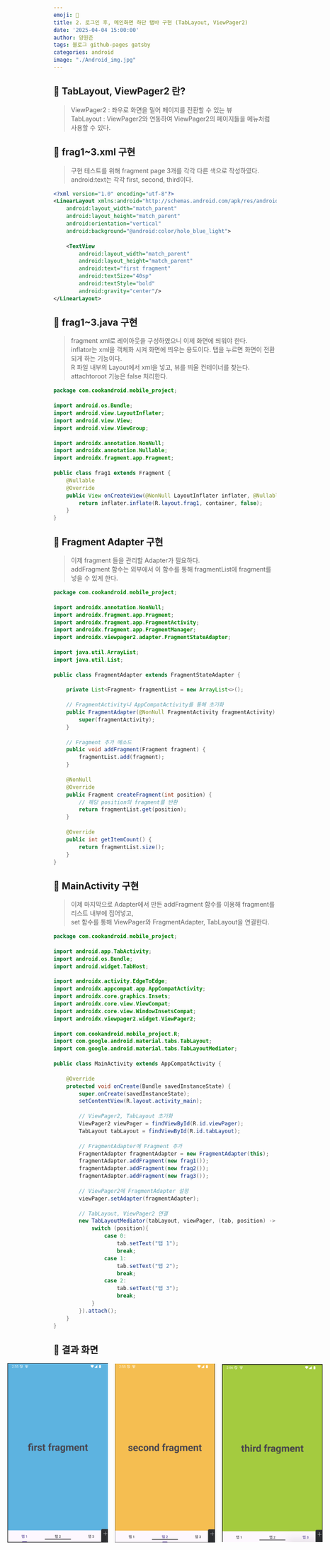 ```yaml
---
emoji: 🤖
title: 2. 로그인 후, 메인화면 하단 탭바 구현 (TabLayout, ViewPager2)
date: '2025-04-04 15:00:00'
author: 양원준
tags: 블로그 github-pages gatsby
categories: android
image: "./Android_img.jpg"
---
```


## 📌 TabLayout, ViewPager2 란?
> ViewPager2 : 좌우로 화면을 밀어 페이지를 전환할 수 있는 뷰\
TabLayout : ViewPager2와 연동하여 ViewPager2의 페이지들을 메뉴처럼 사용할 수 있다.

## 📌 frag1~3.xml 구현
> 구현 테스트를 위해 fragment page 3개를 각각 다른 색으로 작성하였다.\
android:text는 각각 first, second, third이다. 

```xml
<?xml version="1.0" encoding="utf-8"?>
<LinearLayout xmlns:android="http://schemas.android.com/apk/res/android"
    android:layout_width="match_parent"
    android:layout_height="match_parent"
    android:orientation="vertical"
    android:background="@android:color/holo_blue_light">
    
    <TextView
        android:layout_width="match_parent"
        android:layout_height="match_parent"
        android:text="first fragment"
        android:textSize="40sp"
        android:textStyle="bold"
        android:gravity="center"/>
</LinearLayout>
```

## 📌 frag1~3.java 구현
> fragment xml로 레이아웃을 구성하였으니 이제 화면에 띄워야 한다.\
inflator는 xml을 객체화 시켜 화면에 띄우는 용도이다. 탭을 누르면 화면이 전환되게 하는 기능이다.\
R 파일 내부의 Layout에서 xml을 넣고, 뷰를 띄울 컨테이너를 찾는다. attachtoroot 기능은 false 처리한다. 

```java
package com.cookandroid.mobile_project;

import android.os.Bundle;
import android.view.LayoutInflater;
import android.view.View;
import android.view.ViewGroup;

import androidx.annotation.NonNull;
import androidx.annotation.Nullable;
import androidx.fragment.app.Fragment;

public class frag1 extends Fragment {
    @Nullable
    @Override
    public View onCreateView(@NonNull LayoutInflater inflater, @Nullable ViewGroup container, @Nullable Bundle savedInstanceState) {
        return inflater.inflate(R.layout.frag1, container, false);
    }
}
```

## 📌 Fragment Adapter 구현
> 이제 fragment 들을 관리할 Adapter가 필요하다.\
addFragment 함수는 외부에서 이 함수를 통해 fragmentList에 fragment를 넣을 수 있게 한다.

```java
package com.cookandroid.mobile_project;

import androidx.annotation.NonNull;
import androidx.fragment.app.Fragment;
import androidx.fragment.app.FragmentActivity;
import androidx.fragment.app.FragmentManager;
import androidx.viewpager2.adapter.FragmentStateAdapter;

import java.util.ArrayList;
import java.util.List;

public class FragmentAdapter extends FragmentStateAdapter {

    private List<Fragment> fragmentList = new ArrayList<>();

    // FragmentActivity나 AppCompatActivity를 통해 초기화
    public FragmentAdapter(@NonNull FragmentActivity fragmentActivity) {
        super(fragmentActivity);
    }

    // Fragment 추가 메소드
    public void addFragment(Fragment fragment) {
        fragmentList.add(fragment);
    }

    @NonNull
    @Override
    public Fragment createFragment(int position) {
        // 해당 position의 fragment를 반환
        return fragmentList.get(position);
    }

    @Override
    public int getItemCount() {
        return fragmentList.size();
    }
}
```

## 📌 MainActivity 구현
> 이제 마지막으로 Adapter에서 만든 addFragment 함수를 이용해 fragment를 리스트 내부에 집어넣고,\
set 함수를 통해 ViewPager와 FragmentAdapter, TabLayout을 연결한다.

```java
package com.cookandroid.mobile_project;

import android.app.TabActivity;
import android.os.Bundle;
import android.widget.TabHost;

import androidx.activity.EdgeToEdge;
import androidx.appcompat.app.AppCompatActivity;
import androidx.core.graphics.Insets;
import androidx.core.view.ViewCompat;
import androidx.core.view.WindowInsetsCompat;
import androidx.viewpager2.widget.ViewPager2;

import com.cookandroid.mobile_project.R;
import com.google.android.material.tabs.TabLayout;
import com.google.android.material.tabs.TabLayoutMediator;

public class MainActivity extends AppCompatActivity {

    @Override
    protected void onCreate(Bundle savedInstanceState) {
        super.onCreate(savedInstanceState);
        setContentView(R.layout.activity_main);

        // ViewPager2, TabLayout 초기화
        ViewPager2 viewPager = findViewById(R.id.viewPager);
        TabLayout tabLayout = findViewById(R.id.tabLayout);

        // FragmentAdapter에 Fragment 추가
        FragmentAdapter fragmentAdapter = new FragmentAdapter(this);
        fragmentAdapter.addFragment(new frag1());
        fragmentAdapter.addFragment(new frag2());
        fragmentAdapter.addFragment(new frag3());

        // ViewPager2에 FragmentAdapter 설정
        viewPager.setAdapter(fragmentAdapter);

        // TabLayout, ViewPager2 연결
        new TabLayoutMediator(tabLayout, viewPager, (tab, position) -> {
            switch (position){
                case 0:
                    tab.setText("탭 1");
                    break;
                case 1:
                    tab.setText("탭 2");
                    break;
                case 2:
                    tab.setText("탭 3");
                    break;
            }
        }).attach();
    }
}
```

## 📌 결과 화면
<div class="center" style="display: flex; justify-content: center; align-items: center; gap: 16px;">
    <img src="./main_tab_1.png" style="max-width: 45%; height: auto;">
    <img src="./main_tab_2.png" style="max-width: 45%; height: auto;">
    <img src="./main_tab_3.png" style="max-width: 45%; height: auto;">
</div>


```toc
```